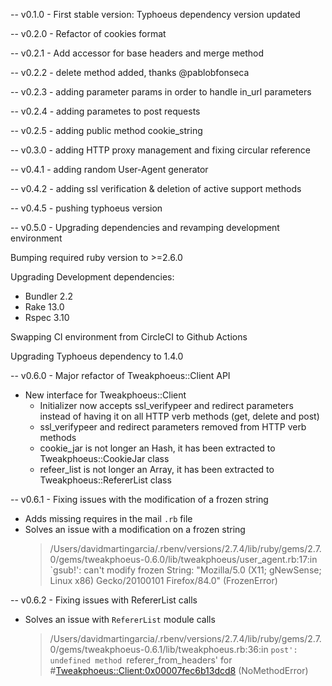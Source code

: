 -- v0.1.0 - First stable version: Typhoeus dependency version updated

-- v0.2.0 - Refactor of cookies format

-- v0.2.1 - Add accessor for base headers and merge method

-- v0.2.2 - delete method added, thanks @pablobfonseca

-- v0.2.3 - adding parameter params in order to handle in_url parameters

-- v0.2.4 - adding parametes to post requests

-- v0.2.5 - adding public method cookie_string

-- v0.3.0 - adding HTTP proxy management and fixing circular reference

-- v0.4.1 - adding random User-Agent generator

-- v0.4.2 - adding ssl verification & deletion of active support methods

-- v0.4.5 - pushing typhoeus version

-- v0.5.0 - Upgrading dependencies and revamping development environment

Bumping required ruby version to >=2.6.0

Upgrading Development dependencies:
- Bundler 2.2
- Rake 13.0
- Rspec 3.10

Swapping CI environment from CircleCI to Github Actions

Upgrading Typhoeus dependency to 1.4.0

-- v0.6.0 - Major refactor of Tweakphoeus::Client API

- New interface for Tweakphoeus::Client
  - Initializer now accepts ssl_verifypeer and redirect parameters instead of having it on all HTTP verb methods (get, delete and post)
  - ssl_verifypeer and redirect parameters removed from HTTP verb methods
  - cookie_jar is not longer an Hash, it has been extracted to Tweakphoeus::CookieJar class
  - refeer_list is not longer an Array, it has been extracted to Tweakphoeus::RefererList class

-- v0.6.1 - Fixing issues with the modification of a frozen string
  - Adds missing requires in the mail `.rb` file
  - Solves an issue with a modification on a frozen string
	> /Users/davidmartingarcia/.rbenv/versions/2.7.4/lib/ruby/gems/2.7.0/gems/tweakphoeus-0.6.0/lib/tweakphoeus/user_agent.rb:17:in `gsub!': can't modify frozen String: "Mozilla/5.0 (X11; gNewSense; Linux x86) Gecko/20100101 Firefox/84.0" (FrozenError)

-- v0.6.2 - Fixing issues with RefererList calls
  - Solves an issue with `RefererList` module calls
    > /Users/davidmartingarcia/.rbenv/versions/2.7.4/lib/ruby/gems/2.7.0/gems/tweakphoeus-0.6.1/lib/tweakphoeus.rb:36:in `post': undefined method `referer_from_headers' for #<Tweakphoeus::Client:0x00007fec6b13dcd8> (NoMethodError)
